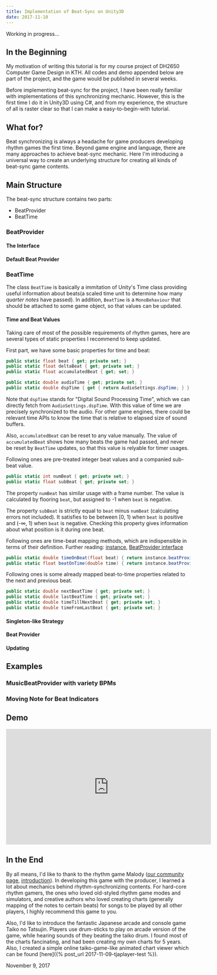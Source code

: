 ```yaml
---
title: Implementation of Beat-Sync on Unity3D
date: 2017-11-10
---
```


Working in progress...

## In the Beginning

My motivation of writing this tutorial is for my course project of DH2650 Computer Game Design in KTH. All codes and demo appended below are part of the project, and the game would be published in several weeks.

Before implementing beat-sync for the project, I have been really familiar with implementations of this synchronizing mechanic. However, this is the first time I do it in Unity3D using C#, and from my experience, the structure of all is raster clear so that I can make a easy-to-begin-with tutorial.

## What for?

Beat synchronizing is always a headache for game producers developing rhythm games the first time. Beyond game engine and language, there are many approaches to achieve beat-sync mechanic. Here I'm introducing a universal way to create an underlying structure for creating all kinds of beat-sync game contents.

## Main Structure

The beat-sync structure contains two parts:
- BeatProvider
- BeatTime

### BeatProvider

#### The Interface

#### Default Beat Provider

### BeatTime

The class ```BeatTime``` is basically a immitation of Unity's Time class providing useful information about beats(a scaled time unit to determine how many *quarter notes* have passed). In addition, ```BeatTime``` is a ```MonoBehaviour``` that should be attached to some game object, so that values can be updated.

#### Time and Beat Values

Taking care of most of the possible requirements of rhythm games, here are several types of static properties I recommend to keep updated.

First part, we have some basic properties for time and beat:

```csharp
public static float beat { get; private set; }
public static float deltaBeat { get; private set; }
public static float accumulatedBeat { get; set; }

public static double audioTime { get; private set; }
public static double dspTime { get { return AudioSettings.dspTime; } }
```

Note that ```dspTime``` stands for "Digital Sound Processing Time", which we can directly fetch from ```AudioSettings.dspTime```. With this value of time we are precisely synchronized to the audio. For other game engines, there could be relevant time APIs to know the time that is relative to elapsed size of sound buffers.

Also, ```accumulatedBeat``` can be reset to any value manually. The value of ```accumulatedBeat``` shows how many beats the game had passed, and never be reset by ```BeatTime``` updates, so that this value is relyable for timer usages.

Following ones are pre-treated integer beat values and a companied sub-beat value. 

```csharp
public static int numBeat { get; private set; }
public static float subBeat { get; private set; }
```

The property ```numBeat``` has similar usage with a frame number. The value is calculated by flooring ```beat```, but assigned to -1 when ```beat``` is negative.

The property ```subBeat``` is strictly equal to ```beat``` minus ```numBeat``` (calculating errors not included). It satisfies to be between [0, 1) when ```beat``` is positive and (-∞, 1) when ```beat``` is negative. Checking this property gives information about what position is it during one beat.

Following ones are time-beat mapping methods, which are indispensible in terms of their definition. Further reading: [instance](#singleton-like-updating-strategy), [BeatProvider interface](#beatprovider)

```csharp
public static double timeOnBeat(float beat) { return instance.beatProvider.GetTimeFromBeat(beat); }
public static float beatOnTime(double time) { return instance.beatProvider.GetBeatFromTime(time); }
```

Following ones is some already mapped beat-to-time properties related to the next and previous beat.

```csharp
public static double nextBeatTime { get; private set; }
public static double lastBeatTime { get; private set; }
public static double timeTillNextBeat { get; private set; }
public static double timeFromLastBeat { get; private set; }
```

#### Singleton-like Strategy



#### Beat Provider

#### Updating

## Examples

### MusicBeatProvider with variety BPMs

### Moving Note for Beat Indicators

## Demo

<iframe width="560" height="315" src="https://www.youtube.com/embed/IlQzDjnGnKc" frameborder="0" gesture="media" allow="encrypted-media" allowfullscreen></iframe>

## In the End

By all means, I'd like to thank to the rhythm game Malody ([our community page](http://m.mugzone.net/index), [introduction](http://m.mugzone.net/)). In developing this game with the producer, I learned a lot about mechanics behind rhythm-synchronizing contents. For hard-core rhythm gamers, the ones who loved old-styled rhythm game modes and simulators, and creative authors who loved creating charts (generally mapping of the notes to certain beats) for songs to be played by all other players, I highly recommend this game to you.

Also, I'd like to introduce the fantastic Japanese arcade and console game Taiko no Tatsujin. Players use drum-sticks to play on arcade version of the game, while hearing sounds of they beating the taiko drum. I found most of the charts fancinating, and had been creating my own charts for 5 years. Also, I created a simple online taiko-game-like animated chart viewer which can be found [here]({% post_url 2017-11-09-tjaplayer-test %}).

November 9, 2017
